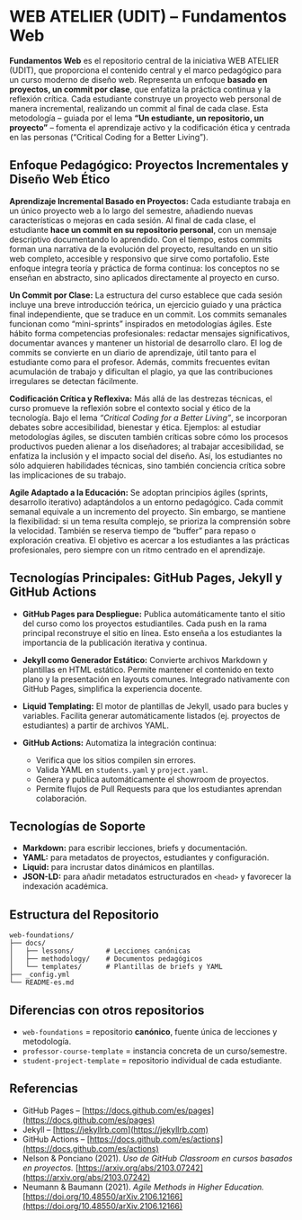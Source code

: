 # WEB ATELIER (UDIT) – Fundamentos Web

**Fundamentos Web** es el repositorio central de la iniciativa WEB ATELIER (UDIT), que proporciona el contenido central y el marco pedagógico para un curso moderno de diseño web. Representa un enfoque **basado en proyectos, un commit por clase**, que enfatiza la práctica continua y la reflexión crítica. Cada estudiante construye un proyecto web personal de manera incremental, realizando un commit al final de cada clase. Esta metodología – guiada por el lema **“Un estudiante, un repositorio, un proyecto”** – fomenta el aprendizaje activo y la codificación ética y centrada en las personas (“Critical Coding for a Better Living”).

## Enfoque Pedagógico: Proyectos Incrementales y Diseño Web Ético

**Aprendizaje Incremental Basado en Proyectos:** Cada estudiante trabaja en un único proyecto web a lo largo del semestre, añadiendo nuevas características o mejoras en cada sesión. Al final de cada clase, el estudiante **hace un commit en su repositorio personal**, con un mensaje descriptivo documentando lo aprendido. Con el tiempo, estos commits forman una narrativa de la evolución del proyecto, resultando en un sitio web completo, accesible y responsivo que sirve como portafolio. Este enfoque integra teoría y práctica de forma continua: los conceptos no se enseñan en abstracto, sino aplicados directamente al proyecto en curso.

**Un Commit por Clase:** La estructura del curso establece que cada sesión incluye una breve introducción teórica, un ejercicio guiado y una práctica final independiente, que se traduce en un commit. Los commits semanales funcionan como “mini-sprints” inspirados en metodologías ágiles. Este hábito forma competencias profesionales: redactar mensajes significativos, documentar avances y mantener un historial de desarrollo claro. El log de commits se convierte en un diario de aprendizaje, útil tanto para el estudiante como para el profesor. Además, commits frecuentes evitan acumulación de trabajo y dificultan el plagio, ya que las contribuciones irregulares se detectan fácilmente.

**Codificación Crítica y Reflexiva:** Más allá de las destrezas técnicas, el curso promueve la reflexión sobre el contexto social y ético de la tecnología. Bajo el lema _“Critical Coding for a Better Living”_, se incorporan debates sobre accesibilidad, bienestar y ética. Ejemplos: al estudiar metodologías ágiles, se discuten también críticas sobre cómo los procesos productivos pueden alienar a los diseñadores; al trabajar accesibilidad, se enfatiza la inclusión y el impacto social del diseño. Así, los estudiantes no sólo adquieren habilidades técnicas, sino también conciencia crítica sobre las implicaciones de su trabajo.

**Agile Adaptado a la Educación:** Se adoptan principios ágiles (sprints, desarrollo iterativo) adaptándolos a un entorno pedagógico. Cada commit semanal equivale a un incremento del proyecto. Sin embargo, se mantiene la flexibilidad: si un tema resulta complejo, se prioriza la comprensión sobre la velocidad. También se reserva tiempo de “buffer” para repaso o exploración creativa. El objetivo es acercar a los estudiantes a las prácticas profesionales, pero siempre con un ritmo centrado en el aprendizaje.

## Tecnologías Principales: GitHub Pages, Jekyll y GitHub Actions

- **GitHub Pages para Despliegue:** Publica automáticamente tanto el sitio del curso como los proyectos estudiantiles. Cada push en la rama principal reconstruye el sitio en línea. Esto enseña a los estudiantes la importancia de la publicación iterativa y continua.
- **Jekyll como Generador Estático:** Convierte archivos Markdown y plantillas en HTML estático. Permite mantener el contenido en texto plano y la presentación en layouts comunes. Integrado nativamente con GitHub Pages, simplifica la experiencia docente.
- **Liquid Templating:** El motor de plantillas de Jekyll, usado para bucles y variables. Facilita generar automáticamente listados (ej. proyectos de estudiantes) a partir de archivos YAML.
- **GitHub Actions:** Automatiza la integración continua:

  - Verifica que los sitios compilen sin errores.
  - Valida YAML en `students.yaml` y `project.yaml`.
  - Genera y publica automáticamente el showroom de proyectos.
  - Permite flujos de Pull Requests para que los estudiantes aprendan colaboración.

## Tecnologías de Soporte

- **Markdown:** para escribir lecciones, briefs y documentación.
- **YAML:** para metadatos de proyectos, estudiantes y configuración.
- **Liquid:** para incrustar datos dinámicos en plantillas.
- **JSON-LD:** para añadir metadatos estructurados en `<head>` y favorecer la indexación académica.

## Estructura del Repositorio

```plaintext
web-foundations/
├── docs/
│   ├── lessons/        # Lecciones canónicas
│   ├── methodology/    # Documentos pedagógicos
│   └── templates/      # Plantillas de briefs y YAML
├── _config.yml
└── README-es.md
```

## Diferencias con otros repositorios

- `web-foundations` = repositorio **canónico**, fuente única de lecciones y metodología.
- `professor-course-template` = instancia concreta de un curso/semestre.
- `student-project-template` = repositorio individual de cada estudiante.

## Referencias

- GitHub Pages – [https://docs.github.com/es/pages](https://docs.github.com/es/pages)
- Jekyll – [https://jekyllrb.com](https://jekyllrb.com)
- GitHub Actions – [https://docs.github.com/es/actions](https://docs.github.com/es/actions)
- Nelson & Ponciano (2021). _Uso de GitHub Classroom en cursos basados en proyectos._ [https://arxiv.org/abs/2103.07242](https://arxiv.org/abs/2103.07242)
- Neumann & Baumann (2021). _Agile Methods in Higher Education._ [https://doi.org/10.48550/arXiv.2106.12166](https://doi.org/10.48550/arXiv.2106.12166)
